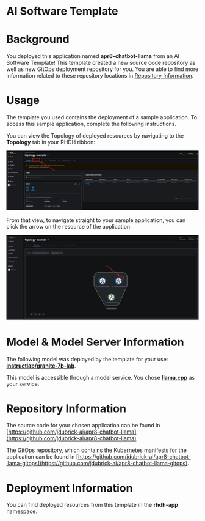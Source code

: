 # AI Software Template

# Background

You deployed this application named **apr8-chatbot-llama** from an AI Software Template! This template created a new source code repository as well as new GitOps deployment repository for you. You are able to find more information related to these repository locations in [Repository Information](#repository-information).

# Usage

The template you used contains the deployment of a sample application. To access this sample application, complete the following instructions.

You can view the Topology of deployed resources by navigating to the **Topology** tab in your RHDH ribbon:

![Topology Ribbon](./images/topology-ribbon.png)

From that view, to navigate straight to your sample application, you can click the arrow on the resource of the application.

![Topology View Application Link](./images/topology-app-link.png)

# Model & Model Server Information
The following model was deployed by the template for your use: **[instructlab/granite-7b-lab](https://huggingface.co/instructlab/granite-7b-lab)**.

This model is accessible through a model service. You chose **[llama.cpp]( https://github.com/containers/ai-lab-recipes/tree/main/model_servers/llamacpp_python)** as your service.

# Repository Information

The source code for your chosen application can be found in [https://github.com/jdubrick-ai/apr8-chatbot-llama](https://github.com/jdubrick-ai/apr8-chatbot-llama).

The GitOps repository, which contains the Kubernetes manifests for the application can be found in 
[https://github.com/jdubrick-ai/apr8-chatbot-llama-gitops](https://github.com/jdubrick-ai/apr8-chatbot-llama-gitops). 

# Deployment Information

You can find deployed resources from this template in the **rhdh-app** namespace.
